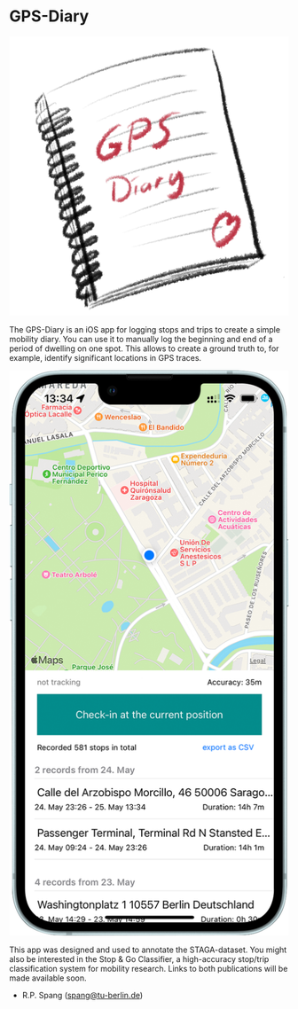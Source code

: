 # GPS-Diary

![App Icon](assets/icon.png)

The GPS-Diary is an iOS app for logging stops and trips to create a simple mobility diary. You can use it to manually log the beginning and end of a period of dwelling on one spot. This allows to create a ground truth to, for example, identify significant locations in GPS traces.

![App Icon](assets/iphonemockup.png)

This app was designed and used to annotate the STAGA-dataset. You might also be interested in the Stop & Go Classifier, a high-accuracy stop/trip classification system for mobility research. Links to both publications will be made available soon.

- R.P. Spang (spang@tu-berlin.de)